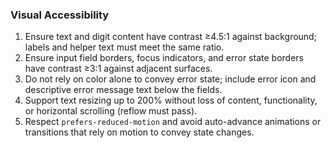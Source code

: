 ### Visual Accessibility

1. Ensure text and digit content have contrast ≥4.5:1 against background; labels and helper text must meet the same ratio.
2. Ensure input field borders, focus indicators, and error state borders have contrast ≥3:1 against adjacent surfaces.
3. Do not rely on color alone to convey error state; include error icon and descriptive error message text below the fields.
4. Support text resizing up to 200% without loss of content, functionality, or horizontal scrolling (reflow must pass).
5. Respect `prefers-reduced-motion` and avoid auto-advance animations or transitions that rely on motion to convey state changes.